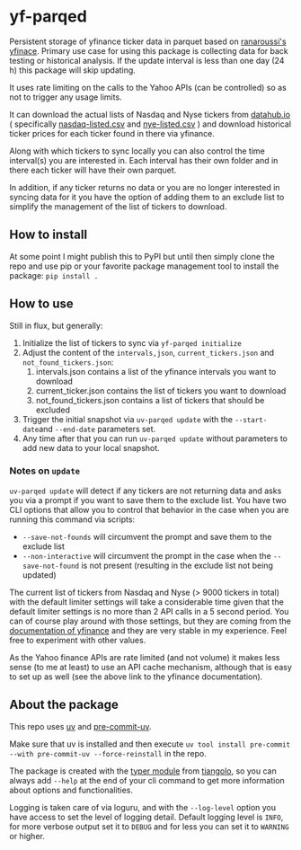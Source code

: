 # yf-parqed

Persistent storage of yfinance ticker data in parquet based on [ranaroussi's](https://github.com/ranaroussi) [yfinace](https://ranaroussi.github.io/yfinance/index.html). Primary use case for using this package is collecting data for back testing or historical analysis. If the update interval is less than one day (24 h) this package will skip updating.

It uses rate limiting on the calls to the Yahoo APIs (can be controlled) so as not to trigger any
usage limits.

It can download the actual lists of Nasdaq and Nyse tickers from [datahub.io](https://datahub.io/) ( specifically  [nasdaq-listed.csv](https://datahub.io/core/nasdaq-listings/_r/-/data/nasdaq-listed.csv) and [nye-listed.csv](https://datahub.io/core/nyse-other-listings/_r/-/data/nyse-listed.csv) ) and download historical ticker prices for each ticker found in there via yfinance.

Along with which tickers to sync locally you can also control the time interval(s) you are interested in.
Each interval has their own folder and in there each ticker will have their own parquet.

In addition, if any ticker returns no data or you are no longer interested in syncing data for it you have the option of adding them to an exclude list to simplify the management of the list of tickers to download.

## How to install

At some point I might publish this to PyPI but until then simply clone the repo and use pip or your favorite package management tool to install the package: `pip install .`

## How to use

Still in flux, but generally:

1. Initialize the list of tickers to sync via `yf-parqed initialize`
2. Adjust the content of the `intervals,json`, `current_tickers.json` and `not_found_tickers.json`:
   1. intervals.json contains a list of the yfinance intervals you want to download
   2. current_ticker.json contains the list of tickers you want to download
   3. not_found_tickers.json contains a list of tickers that should be excluded
3. Trigger the initial snapshot via `uv-parqed update` with the `--start-date`and `--end-date` parameters set.
4. Any time after that you can run `uv-parqed update` without parameters to add new data to your local snapshot.

### Notes on `update`

 `uv-parqed update`  will detect if any tickers are not returning data and asks you via a prompt if you want to save them to the exclude list. You have two CLI options that allow you to control that behavior in the case when you are running this command via scripts:

- `--save-not-founds` will circumvent the prompt and save them to the exclude list
- `--non-interactive` will circumvent the prompt in the case when the `--save-not-found` is not present (resulting in the exclude list not being updated)

The current list of tickers from Nasdaq and Nyse  (> 9000 tickers in total) with the default limiter settings will take a considerable time given that the default limiter settings is no more than 2 API calls in a 5 second period.  You can of course play around with those settings, but they are coming from the [documentation of yfinance](https://ranaroussi.github.io/yfinance/advanced/caching.html) and they are very stable in my experience. Feel free to experiment with other values.

As the Yahoo finance APIs are rate limited (and not volume) it makes less sense (to me at least) to use an API cache mechanism, although that is easy to set up as well (see the above link to the yfinance documentation).

## About the package

This repo uses [uv](https://docs.astral.sh/uv/) and [pre-commit-uv](https://pypi.org/project/pre-commit-uv/).  

Make sure that uv is installed and then execute `uv tool install pre-commit --with pre-commit-uv --force-reinstall` in the repo.

The package is created with the [typer module](https://typer.tiangolo.com/) from [tiangolo](https://github.com/tiangolo),
so you can always add `--help` at the end of your cli command to get more information about options
and functionalities.

Logging is taken care of via loguru, and with the `--log-level` option you have access to set the level of logging detail.  Default logging level is `INFO`, for more verbose output set it to `DEBUG` and for less you can set it to `WARNING` or higher.
